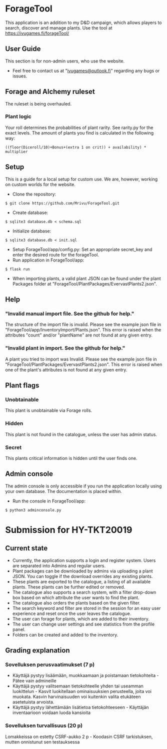 # ForageTool
This application is an addition to my D&D campaign, which allows players to search, discover and manage plants.
Use the tool at https://ivugames.fi/forageTool/

## User Guide
This section is for non-admin users, who use the website.
- Feel free to contact us at "ivugames@outlook.fi" regarding any bugs or issues.

## Forage and Alchemy ruleset
The ruleset is being overhauled.

### Plant logic
Your roll determines the probabilities of plant rarity. See rarity.py for the exact levels.
The amount of plants you find is calculated in the following way:
```
((floor(Diceroll/10)+Bonus+(extra 1 on crit)) + availability) * multiplier
```

## Setup
This is a guide for a local setup for custom use. We are, however, working on custom worlds for the website.
- Clone the repository:
```
$ git clone https://github.com/Mrivu/ForageTool.git
```
- Create database:
```
$ sqlite3 database.db < schema.sql
```
- Initialize database:
```
$ sqlite3 database.db < init.sql
```
- Setup ForageTool/app/config.py:
Set an appropriate secret_key and enter the desired route for the forageTool.
- Run application in ForageTool/app:
```
$ flask run
```
- When importing plants, a valid plant JSON can be found under the plant Packages folder at "ForageTool/PlantPackages/EvervastPlants2.json".

## Help
### "Invalid manual import file. See the github for help."
The structure of the import file is invalid. Please see the example json file in "ForageTool/app/InventoryImport/Plants.json". This error is raised when the attributes "count" and/or "plantName" are not found at any given entry.

### "Invalid plant in import. See the github for help."
A plant you tried to import was Invalid. Please see the example json file in "ForageTool/PlantPackages/EvervastPlants2.json". This error is raised when one of the plant's attributes is not found at any given entry.

## Plant flags
### Unobtainable
This plant is unobtainable via Forage rolls.
### Hidden
This plant is not found in the catalogue, unless the user has admin status.
### Secret
This plants critical information is hidden until the user finds one.

## Admin console
The admin console is only accessible if you run the application locally using your own database. The documentation is placed within.
- Run the console in ForageTool/app:
```
$ python3 adminconsole.py
```

# Submission for HY-TKT20019

## Current state
- Currently, the application supports a login and register system. Users are separated into Admins and regular users.
- Plant packages can be downloaded by admins via uploading a plant JSON. You can toggle if the download overrides any existing plants.
- These plants are exported to the catalogue, a listing of all available plants. These plants can be further edited or removed.
- The catalogue also supports a search system, with a filter drop-down box based on which attribute the user wants to find the plant.
- The catalogue also orders the plants based on the given filter.
- The search keyword and filter are stored in the session for an easy user experience and reset once the user leaves the catalogue.
- The user can forage for plants, which are added to their inventory.
- The user can change user settings and see statistics from the profile panel.
- Folders can be created and added to the inventory.

## Grading explanation
### Sovelluksen perusvaatimukset (7 p)
- Käyttäjä pystyy lisäämään, muokkaamaan ja poistamaan tietokohteita - Pätee vain admineille
- Käyttäjä pystyy valitsemaan tietokohteelle yhden tai useamman luokittelun - Kasvit luokitellaan ominaisuuksien perusteella, joita voi muokata. Kasvin harvinaisuuden voi kuitenkin valita etukäteen asetetuista arvoista.
- Käyttäjä pystyy lähettämään lisätietoa tietokohteeseen - Käyttäjän inventaarioon voidaan luoda kansioita

### Sovelluksen turvallisuus (20 p)
Lomakkeissa on estetty CSRF-aukko   2 p - Koodasin CSRF tarkistuksen, mutten onnistunut sen testauksessa
